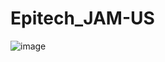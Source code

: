 # Epitech_JAM-US
![image](https://user-images.githubusercontent.com/71386489/112704264-39289200-8e9a-11eb-8891-bd09611978ca.png)
